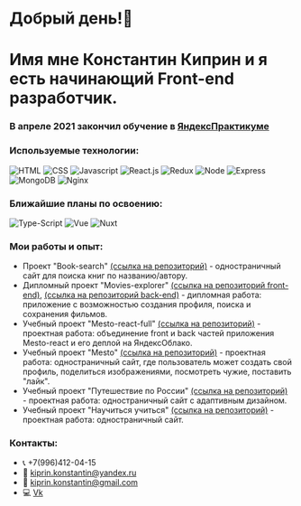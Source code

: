 # Добрый день!👋 
# Имя мне Константин Киприн и я есть начинающий Front-end разработчик.
### В апреле 2021 закончил обучение в [ЯндексПрактикуме](https://praktikum.yandex.ru/profile/web/)

### Используемые технологии:

![HTML](https://img.shields.io/badge/-html5-0d1117?style=for-the-badge&logo=html5)
![CSS](https://img.shields.io/badge/-CSS-0d1117?style=for-the-badge&logo=css3)
![Javascript](https://img.shields.io/badge/-Javascript-0d1117?style=for-the-badge&logo=Javascript)
![React.js](https://img.shields.io/badge/-React.js-0d1117?style=for-the-badge&logo=React)
![Redux](https://img.shields.io/badge/-Redux-0d1117?style=for-the-badge&logo=Redux)
![Node](https://img.shields.io/badge/-Node.js-0d1117?style=for-the-badge&logo=node.js)
![Express](https://img.shields.io/badge/-Express.js-0d1117?style=for-the-badge&logo=express)
![MongoDB](https://img.shields.io/badge/-MongoDB-0d1117?style=for-the-badge&logo=mongodb)
![Nginx](https://img.shields.io/badge/-Nginx-0d1117?style=for-the-badge&logo=nginx)

### Ближайшие планы по освоению:
![Type-Script](https://img.shields.io/badge/-TypeScript-0d1117?style=for-the-badge&logo=TypeScript)
![Vue](https://img.shields.io/badge/-Vue.js-0d1117?style=for-the-badge&logo=vue.js)
![Nuxt](https://img.shields.io/badge/-Nuxt.js-0d1117?style=for-the-badge&logo=Nuxt.js)

### Мои работы и опыт:
* Проект "Book-search" [(ссылка на репозиторий)](https://github.com/Etsugi/book-search) - одностраничный сайт для поиска книг по названию/автору.
* Дипломный проект "Movies-explorer" [(ссылка на репозиторий front-end)](https://github.com/Etsugi/movies-explorer-frontend), [(ссылка на репозиторий back-end)](https://github.com/Etsugi/movies-explorer-api) - дипломная работа: приложение с возможностью создания профиля, поиска и сохранения фильмов.
* Учебный проект "Mesto-react-full" [(ссылка на репозиторий)](https://github.com/Etsugi/react-mesto-api-full) - проектная работа: объединение front и back частей приложения Mesto-react и его деплой на ЯндексОблако.
* Учебный проект "Mesto" [(ссылка на репозиторий)](https://github.com/Etsugi/mesto) - проектная работа: одностраничный сайт, где пользователь может создать свой профиль, поделиться изображениями, посмотреть чужие, поставить "лайк".
* Учебный проект "Путешествие по России" [(ссылка на репозиторий)](https://github.com/Etsugi/russian-travel) - проектная работа: одностраничный сайт с адаптивным дизайном.
* Учебный проект "Научиться учиться" [(ссылка на репозиторий)](https://github.com/Etsugi/how-to-learn) - проектная работа: одностраничный сайт.

### Контакты:
* 📞 +7(996)412-04-15
* 📧 kiprin.konstantin@yandex.ru
* 📧 kiprin.konstantin@gmail.com
* 💻 [Vk](https://vk.com/sieli)

<!--
**Etsugi/Etsugi** is a ✨ _special_ ✨ repository because its `README.md` (this file) appears on your GitHub profile.

Here are some ideas to get you started:

- 🔭 I’m currently working on ...
- 🌱 I’m currently learning ...
- 👯 I’m looking to collaborate on ...
- 🤔 I’m looking for help with ...
- 💬 Ask me about ...
- 📫 How to reach me: ...
- 😄 Pronouns: ...
- ⚡ Fun fact: ...
-->
